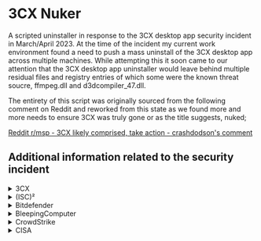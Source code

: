 # 3CX Nuker

A scripted uninstaller in response to the 3CX desktop app security incident in March/April 2023. At the time of the incident my current work environment found a need to push a mass uninstall of the 3CX desktop app across multiple machines. While attempting this it soon came to our attention that the 3CX desktop app uninstaller would leave behind multiple residual files and registry entries of which some were the known threat soucre, ffmpeg.dll and d3dcompiler_47.dll.

The entirety of this script was originally sourced from the following comment on Reddit and reworked from this state as we found more and more needs to ensure 3CX was truly gone or as the title suggests, nuked;

[Reddit r/msp - 3CX likely comprised, take action - crashdodson's comment](https://www.reddit.com/r/msp/comments/125sxuo/comment/je8gg87/)



## Additional information related to the security incident
<details>
<summary>3CX</summary>

* March 30th, 2023 - Forum - [3CX DesktopApp Security Alert](https://www.3cx.com/community/threads/3cx-desktopapp-security-alert.119951/#post-558907)

* March 30th, 2023 - Blog - [3CX DesktopApp Security Alert](https://www.3cx.com/blog/news/desktopapp-security-alert/)

* March 30th, 2023 - Blog - [3CX DesktopApp Security Alert - Mandiant Appointed to Investigate](https://www.3cx.com/blog/news/desktopapp-security-alert-updates/)

* March 31st, 2023 - Blog - [Chrome blocks latest 3CX MSI installer](https://www.3cx.com/blog/news/chrome-blocks-latest-msi/)

* April 1st, 2023  - Blog - [Uninstalling the Desktop App](https://www.3cx.com/blog/news/uninstalling-the-desktop-app/)

* April 1st, 2023  - Blog - [Security Incident Update Saturday 1 April 2023](https://www.3cx.com/blog/news/security-incident-updates/)

* April 7th, 2023  - Blog - [How to Reset Passwords and Secure Admin Console](https://www.3cx.com/blog/docs/secure-admin-console/)

* April 11th, 2023 - Blog - [Security Update Mandiant Initial Results](https://www.3cx.com/blog/news/mandiant-initial-results/)

* April 11th, 2023 - Blog - [Update 7A - Focus on Security](https://www.3cx.com/blog/releases/v18u7a-security-update/)
</details>



<details>
<summary>(ISC)²</summary>
<p>

* April 14th, 2023 - Forum - [Supply Chain Risk Management (SCRM) – The Recipe for Resilience](https://community.isc2.org/t5/Industry-News/Supply-Chain-Risk-Management-SCRM-The-Recipe-for-Resilience/m-p/58497)
</p>
</details>



<details>
<summary>Bitdefender</summary>
<p>

* March 31st, 2023 - Article - [Technical Advisory: Software Supply Chain Attack Against 3CX Desktop App](https://businessinsights.bitdefender.com/technical-advisory-software-supply-chain-attack-against-3cx-desktop-app)
</p>
</details>



<details>
<summary>BleepingComputer</summary>

* March 29th, 2023 - Article - [Hackers compromise 3CX desktop app in a supply chain attack](https://www.bleepingcomputer.com/news/security/hackers-compromise-3cx-desktop-app-in-a-supply-chain-attack/)

* March 31st, 2023 - Article - [10-year-old Windows bug with 'opt-in' fix exploited in 3CX attack](https://www.bleepingcomputer.com/news/microsoft/10-year-old-windows-bug-with-opt-in-fix-exploited-in-3cx-attack/)

* April 3rd, 2023 - Article - [Cryptocurrency companies backdoored in 3CX supply chain attack](https://www.bleepingcomputer.com/news/security/cryptocurrency-companies-backdoored-in-3cx-supply-chain-attack/)

* April 11th, 2023 - Article - [3CX confirms North Korean hackers behind supply chain attack](https://www.bleepingcomputer.com/news/security/3cx-confirms-north-korean-hackers-behind-supply-chain-attack/)
</details>



<details>
<summary>CrowdStrike</summary>
<p>

* March 29th, 2023 - Article - [CrowdStrike Falcon Platform Detects and Prevents Active Intrusion Campaign Targeting 3CXDesktopApp Customers](https://www.crowdstrike.com/blog/crowdstrike-detects-and-prevents-active-intrusion-campaign-targeting-3cxdesktopapp-customers/)
</p>
</details>



<details>
<summary>CISA</summary>
<p>

* March 30rd, 2023 - Alert - [Supply Chain Attack Against 3CXDesktopApp](https://www.cisa.gov/news-events/alerts/2023/03/30/supply-chain-attack-against-3cxdesktopapp)
</p>
</details>
